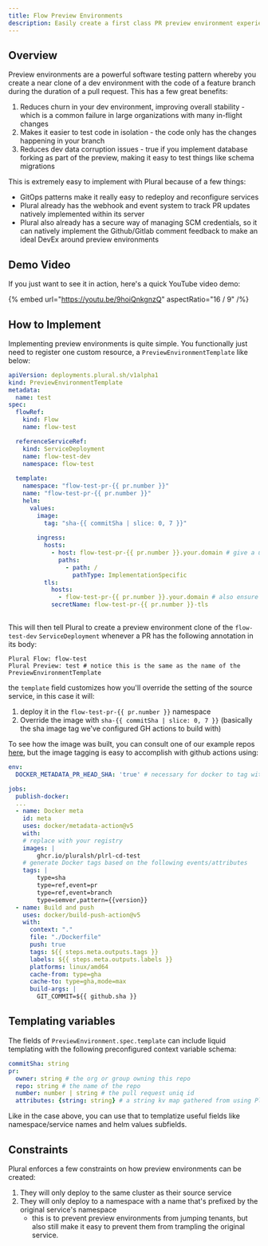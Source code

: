 ```yaml
---
title: Flow Preview Environments
description: Easily create a first class PR preview environment experience within Flows
---
```


## Overview

Preview environments are a powerful software testing pattern whereby you create a near clone of a dev environment with the code of a feature branch during the duration of a pull request.  This has a few great benefits:

1. Reduces churn in your dev environment, improving overall stability - which is a common failure in large organizations with many in-flight changes
2. Makes it easier to test code in isolation - the code only has the changes happening in your branch
3. Reduces dev data corruption issues - true if you implement database forking as part of the preview, making it easy to test things like schema migrations

This is extremely easy to implement with Plural because of a few things:

* GitOps patterns make it really easy to redeploy and reconfigure services
* Plural already has the webhook and event system to track PR updates natively implemented within its server
* Plural also already has a secure way of managing SCM credentials, so it can natively implement the Github/Gitlab comment feedback to make an ideal DevEx around preview environments

## Demo Video

If you just want to see it in action, here's a quick YouTube video demo:

{% embed url="https://youtu.be/9hoiQnkgnzQ" aspectRatio="16 / 9" /%}


## How to Implement

Implementing preview environments is quite simple.  You functionally just need to register one custom resource, a `PreviewEnvironmentTemplate` like below:

```yaml
apiVersion: deployments.plural.sh/v1alpha1
kind: PreviewEnvironmentTemplate
metadata:
  name: test
spec:
  flowRef:
    kind: Flow
    name: flow-test

  referenceServiceRef:
    kind: ServiceDeployment
    name: flow-test-dev
    namespace: flow-test
  
  template:
    namespace: "flow-test-pr-{{ pr.number }}"
    name: "flow-test-pr-{{ pr.number }}"
    helm:
      values:
        image:
          tag: "sha-{{ commitSha | slice: 0, 7 }}"
        
        ingress:
          hosts:
            - host: flow-test-pr-{{ pr.number }}.your.domain # give a unique pr domain for the environment
              paths:
                - path: /
                  pathType: ImplementationSpecific
          tls:
            hosts:
              - flow-test-pr-{{ pr.number }}.your.domain # also ensure certs still work
            secretName: flow-test-pr-{{ pr.number }}-tls
          
```

This will then tell Plural to create a preview environment clone of the `flow-test-dev` `ServiceDeployment` whenever a PR has the following annotation in its body:

```
Plural Flow: flow-test
Plural Preview: test # notice this is the same as the name of the PreviewEnvironmentTemplate
```

the `template` field customizes how you'll override the setting of the source service, in this case it will:

1. deploy it in the `flow-test-pr-{{ pr.number }}` namespace
2. Override the image with `sha-{{ commitSha | slice: 0, 7 }}` (basically the sha image tag we've configured GH actions to build with)

To see how the image was built, you can consult one of our example repos [here](https://github.com/pluralsh/plrl-cd-demo/blob/main/.github/workflows/push.yaml#L48), but the image tagging is easy to accomplish with github actions using:


```yaml
env:
  DOCKER_METADATA_PR_HEAD_SHA: 'true' # necessary for docker to tag with the commit of the actual branch, not github's phantom pr branch

jobs:
  publish-docker:
  ...
  - name: Docker meta
    id: meta
    uses: docker/metadata-action@v5
    with:
    # replace with your registry
    images: |
        ghcr.io/pluralsh/plrl-cd-test 
    # generate Docker tags based on the following events/attributes
    tags: |
        type=sha
        type=ref,event=pr
        type=ref,event=branch
        type=semver,pattern={{version}}  
  - name: Build and push
    uses: docker/build-push-action@v5
    with:
      context: "."
      file: "./Dockerfile"
      push: true
      tags: ${{ steps.meta.outputs.tags }}
      labels: ${{ steps.meta.outputs.labels }}
      platforms: linux/amd64
      cache-from: type=gha
      cache-to: type=gha,mode=max
      build-args: |
        GIT_COMMIT=${{ github.sha }}
```

## Templating variables

The fields of `PreviewEnvironment.spec.template` can include liquid templating with the following preconfigured context variable schema:

```yaml
commitSha: string
pr:
  owner: string # the org or group owning this repo
  repo: string # the name of the repo
  number: number | string # the pull request uniq id
  attributes: {string: string} # a string kv map gathered from using Plural Attribute: {key}={value} in your pr body for additional configuration
```

Like in the case above, you can use that to templatize useful fields like namespace/service names and helm values subfields.

## Constraints

Plural enforces a few constraints on how preview environments can be created:

1. They will only deploy to the same cluster as their source service
2. They will only deploy to a namespace with a name that's prefixed by the original service's namespace
    - this is to prevent preview environments from jumping tenants, but also still make it easy to prevent them from trampling the original service.

